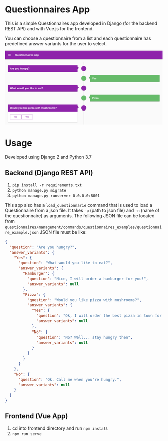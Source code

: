 # Questionnaires App
This is a simple Questionnaires app developed in Django (for the backend REST API) and with Vue.js for the frontend.

You can choose a questionnaire from a list and each questionnaire has predefined answer variants for the user to select.

![alt text](AppScreenshot.png)

# Usage
Developed using Django 2 and Python 3.7 
## Backend (Django REST API)
1. ```pip install -r requirements.txt```
2. ```python manage.py migrate```
3. ```python manage.py runserver 0.0.0.0:8001```

This app also has a `load_questionnarie` command that is used to load a Questionnaire from a json file.
It takes `-p` (path to json file) and `-n` (name of the questionnaire) as arguments.
The following JSON file can be located from `questionnaires/management/commands/questionnaires_examples/questionnaire_example.json`
JSON file must be like:

```json
{
  "question": "Are you hungry?",
  "answer_variants": {
    "Yes": {
      "question": "What would you like to eat?",
      "answer_variants": {
        "Hamburger": {
          "question": "Nice, I will order a hamburger for you!",
          "answer_variants": null
        },
        "Pizza": {
          "question": "Would you like pizza with mushrooms?",
          "answer_variants": {
            "Yes": {
              "question": "Ok, I will order the best pizza in town for you",
              "answer_variants": null
            },
            "No": {
              "question": "No? Well... stay hungry then",
              "answer_variants": null
            }
          }
        }
      }
    },
    "No": {
      "question": "Ok. Call me when you're hungry.",
      "answer_variants": null
    }
  }
}
```


## Frontend (Vue App)
1. cd into frontend directory and run ```npm install```
2. ```npm run serve```
